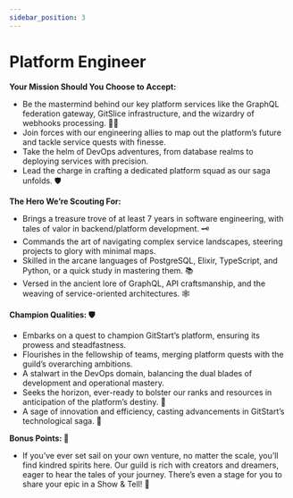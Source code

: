 ```yaml
---
sidebar_position: 3
---
```


# Platform Engineer

**Your Mission Should You Choose to Accept:**
- Be the mastermind behind our key platform services like the GraphQL federation gateway, GitSlice infrastructure, and the wizardry of webhooks processing. 🧙‍♂️
- Join forces with our engineering allies to map out the platform’s future and tackle service quests with finesse.
- Take the helm of DevOps adventures, from database realms to deploying services with precision.
- Lead the charge in crafting a dedicated platform squad as our saga unfolds. 🛡️

**The Hero We’re Scouting For:**
- Brings a treasure trove of at least 7 years in software engineering, with tales of valor in backend/platform development. 🗝️
- Commands the art of navigating complex service landscapes, steering projects to glory with minimal maps.
- Skilled in the arcane languages of PostgreSQL, Elixir, TypeScript, and Python, or a quick study in mastering them. 📚
- Versed in the ancient lore of GraphQL, API craftsmanship, and the weaving of service-oriented architectures. 🕸️

**Champion Qualities: 🛡️**
- Embarks on a quest to champion GitStart’s platform, ensuring its prowess and steadfastness.
- Flourishes in the fellowship of teams, merging platform quests with the guild’s overarching ambitions.
- A stalwart in the DevOps domain, balancing the dual blades of development and operational mastery.
- Seeks the horizon, ever-ready to bolster our ranks and resources in anticipation of the platform’s destiny. 🌅
- A sage of innovation and efficiency, casting advancements in GitStart’s technological saga. 🧪

**Bonus Points: 🌠**
- If you’ve ever set sail on your own venture, no matter the scale, you’ll find kindred spirits here. Our guild is rich with creators and dreamers, eager to hear the tales of your journey. There’s even a stage for you to share your epic in a Show & Tell! 🎤
